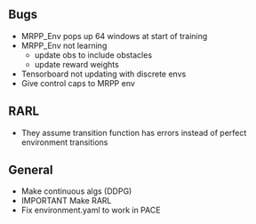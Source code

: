 ## Bugs
- MRPP_Env pops up 64 windows at start of training
- MRPP_Env not learning
    - update obs to include obstacles
    - update reward weights
- Tensorboard not updating with discrete envs
- Give control caps to MRPP env

## RARL
- They assume transition function has errors instead of perfect environment transitions

## General
- Make continuous algs (DDPG)
- IMPORTANT Make RARL
- Fix environment.yaml to work in PACE
